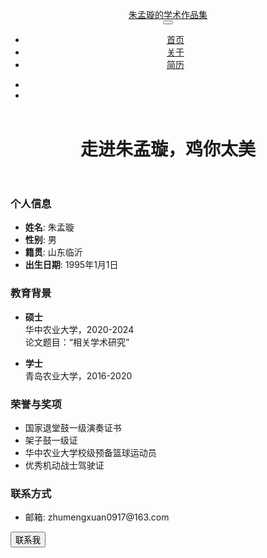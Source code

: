 <!DOCTYPE html>
<html xmlns="http://www.w3.org/1999/xhtml" lang="zh" xml:lang="zh"><head>

<meta charset="utf-8">
<meta name="generator" content="quarto-1.6.41">

<meta name="viewport" content="width=device-width, initial-scale=1.0, user-scalable=yes">


<title>关于 – 朱孟璇的学术作品集</title>
<style>
code{white-space: pre-wrap;}
span.smallcaps{font-variant: small-caps;}
div.columns{display: flex; gap: min(4vw, 1.5em);}
div.column{flex: auto; overflow-x: auto;}
div.hanging-indent{margin-left: 1.5em; text-indent: -1.5em;}
ul.task-list{list-style: none;}
ul.task-list li input[type="checkbox"] {
  width: 0.8em;
  margin: 0 0.8em 0.2em -1em; /* quarto-specific, see https://github.com/quarto-dev/quarto-cli/issues/4556 */ 
  vertical-align: middle;
}

/* 新增样式 */
h1.title {
  animation: flash 1s infinite;
  color: #00ff9d;
  text-shadow: 0 0 10px rgba(0, 255, 157, 0.7);
  font-family: 'Arial', sans-serif;
  font-size: 2.5rem;
}

@keyframes flash {
  0% { opacity: 1; }
  50% { opacity: 0.5; }
  100% { opacity: 1; }
}

body {
  font-family: 'Arial', sans-serif;
  line-height: 1.6;
  color: #fff;
  background-color: #000;
  margin: 0;
  padding: 0;
}

.navbar {
  background: linear-gradient(90deg, #002240, #004060);
  padding: 0.8rem 2rem;
  box-shadow: 0 4px 12px rgba(0, 0, 0, 0.5);
  position: fixed;
  width: 100%;
  top: 0;
  z-index: 1000;
}

.navbar-brand {
  font-size: 1.5rem;
  color: #00ff9d;
  text-shadow: 0 0 5px rgba(0, 255, 157, 0.7);
}

.nav-link {
  color: #fff !important;
  margin: 0 1rem;
  transition: color 0.3s;
}

.nav-link:hover {
  color: #00ff9d !important;
  text-shadow: 0 0 5px rgba(0, 255, 157, 0.7);
}

.content {
  max-width: 800px;
  margin: 80px auto 40px;
  padding: 2rem;
  animation: fadeIn 1s;
}

@keyframes fadeIn {
  from { opacity: 0; }
  to { opacity: 1; }
}

section {
  margin-bottom: 3rem;
  padding: 2rem;
  background: rgba(0, 34, 64, 0.7);
  border-radius: 10px;
  box-shadow: 0 4px 12px rgba(0, 0, 0, 0.5);
  transition: transform 0.3s, box-shadow 0.3s;
}

section:hover {
  transform: translateY(-5px);
  box-shadow: 0 8px 24px rgba(0, 0, 0, 0.6);
}

h3 {
  color: #00ff9d;
  border-bottom: 2px solid #00ff9d;
  padding-bottom: 0.5rem;
  margin-top: 0;
}

ul {
  list-style-type: none;
  padding-left: 0;
}

ul li:before {
  content: "• ";
  color: #00ff9d;
  font-weight: bold;
}

li {
  padding: 0.5rem 0;
  border-bottom: 1px dashed rgba(0, 255, 157, 0.2);
}

li:last-child {
  border-bottom: none;
}

/* 按钮样式 */
.btn {
  display: inline-block;
  padding: 0.5rem 1.5rem;
  background: linear-gradient(90deg, #002240, #004060);
  color: #fff;
  border: none;
  border-radius: 5px;
  cursor: pointer;
  transition: all 0.3s;
  margin-top: 1rem;
  font-weight: bold;
  text-shadow: 0 0 3px rgba(0, 255, 157, 0.5);
}

.btn:hover {
  background: linear-gradient(90deg, #004060, #002240);
  box-shadow: 0 0 10px rgba(0, 255, 157, 0.7);
  transform: translateY(-2px);
}

/* 底部样式 */
.footer {
  text-align: center;
  padding: 2rem;
  color: rgba(255, 255, 255, 0.7);
  font-size: 0.9rem;
}
</style>


<script src="site_libs/quarto-nav/quarto-nav.js"></script>
<script src="site_libs/quarto-nav/headroom.min.js"></script>
<script src="site_libs/clipboard/clipboard.min.js"></script>
<script src="site_libs/quarto-search/autocomplete.umd.js"></script>
<script src="site_libs/quarto-search/fuse.min.js"></script>
<script src="site_libs/quarto-search/quarto-search.js"></script>
<meta name="quarto:offset" content="./">
<script src="site_libs/quarto-html/quarto.js"></script>
<script src="site_libs/quarto-html/popper.min.js"></script>
<script src="site_libs/quarto-html/tippy.umd.min.js"></script>
<script src="site_libs/quarto-html/anchor.min.js"></script>
<link href="site_libs/quarto-html/tippy.css" rel="stylesheet">
<link href="site_libs/quarto-html/quarto-syntax-highlighting-48ffa3e5b9d089919c6712c39e5b00f2.css" rel="stylesheet" id="quarto-text-highlighting-styles">
<script src="site_libs/bootstrap/bootstrap.min.js"></script>
<link href="site_libs/bootstrap/bootstrap-icons.css" rel="stylesheet">
<link href="site_libs/bootstrap/bootstrap-df09ee7639194c170e351a33ef60904b.min.css" rel="stylesheet" append-hash="true" id="quarto-bootstrap" data-mode="light">
<script id="quarto-search-options" type="application/json">{
  "location": "navbar",
  "copy-button": false,
  "collapse-after": 3,
  "panel-placement": "end",
  "type": "overlay",
  "limit": 50,
  "keyboard-shortcut": [
    "f",
    "/",
    "s"
  ],
  "show-item-context": false,
  "language": {
    "search-no-results-text": "没有结果",
    "search-matching-documents-text": "匹配的文档",
    "search-copy-link-title": "复制搜索链接",
    "search-hide-matches-text": "隐藏其他匹配项",
    "search-more-match-text": "文档中还有更多匹配项",
    "search-more-matches-text": "文档中还有更多匹配项",
    "search-clear-button-title": "清除",
    "search-text-placeholder": "",
    "search-detached-cancel-button-title": "取消",
    "search-submit-button-title": "提交",
    "search-label": "搜索"
  }
}</script>

<script src="https://cdn.jsdelivr.net/npm/three@0.132.2/build/three.min.js"></script>
<script src="https://cdn.jsdelivr.net/npm/three@0.132.2/examples/js/controls/OrbitControls.js"></script>
<script src="https://cdn.jsdelivr.net/npm/three@0.132.2/examples/js/postprocessing/EffectComposer.js"></script>
<script src="https://cdn.jsdelivr.net/npm/three@0.132.2/examples/js/postprocessing/RenderPass.js"></script>
<script src="https://cdn.jsdelivr.net/npm/three@0.132.2/examples/js/postprocessing/UnrealBloomPass.js"></script>

</head>

<body class="nav-fixed fullcontent">

<div id="quarto-search-results"></div>
  <header id="quarto-header" class="headroom fixed-top">
    <nav class="navbar navbar-expand-lg">
      <div class="navbar-container container-fluid">
      <div class="navbar-brand-container mx-auto">
    <a class="navbar-brand" href="./index.html">
    <span class="navbar-title">朱孟璇的学术作品集</span>
    </a>
  </div>
            <div id="quarto-search" class="" title="搜索"></div>
          <button class="navbar-toggler" type="button" data-bs-toggle="collapse" data-bs-target="#navbarCollapse" aria-controls="navbarCollapse" role="menu" aria-expanded="false" aria-label="切换导航" onclick="if (window.quartoToggleHeadroom) { window.quartoToggleHeadroom(); }">
  <span class="navbar-toggler-icon"></span>
</button>
          <div class="collapse navbar-collapse" id="navbarCollapse">
            <ul class="navbar-nav navbar-nav-scroll me-auto">
  <li class="nav-item">
    <a class="nav-link" href="./index.html"> 
<span class="menu-text">首页</span></a>
  </li>  
  <li class="nav-item">
    <a class="nav-link active" href="./about.html" aria-current="page"> 
<span class="menu-text">关于</span></a>
  </li>  
  <li class="nav-item">
    <a class="nav-link" href="./files/resume.pdf"> 
<span class="menu-text">简历</span></a>
  </li>  
</ul>
            <ul class="navbar-nav navbar-nav-scroll ms-auto">
  <li class="nav-item compact">
    <a class="nav-link" href="https://github.com/username"> <i class="bi bi-github" role="img">
</i> 
<span class="menu-text"></span></a>
  </li>  
  <li class="nav-item compact">
    <a class="nav-link" href="https://linkedin.com/in/username"> <i class="bi bi-linkedin" role="img">
</i> 
<span class="menu-text"></span></a>
  </li>  
</ul>
          </div> <!-- /navcollapse -->
            <div class="quarto-navbar-tools">
</div>
      </div> <!-- /container-fluid -->
    </nav>
</header>
<!-- 内容 -->
<div id="quarto-content" class="quarto-container page-columns page-rows-contents page-layout-article page-navbar">
<!-- 侧边栏 -->
<!-- 页边栏 -->
    
<!-- 主要内容 -->
<main class="content" id="quarto-document-content">

<header id="title-block-header" class="quarto-title-block default">
<div class="quarto-title">
<h1 class="title">走进朱孟璇，鸡你太美</h1>
</div>



<div class="quarto-title-meta">

    
  
    
  </div>
  


</header>

<section id="personal-information" class="level3">
<h3 class="anchored" data-anchor-id="personal-information">个人信息</h3>
<ul>
<li><strong>姓名</strong>: 朱孟璇</li>
<li><strong>性别</strong>: 男</li>
<li><strong>籍贯</strong>: 山东临沂</li>
<li><strong>出生日期</strong>: 1995年1月1日</li>
</ul>
</section>

<section id="education" class="level3">
<h3 class="anchored" data-anchor-id="education">教育背景</h3>
<ul>
<li><p><strong>硕士</strong><br>
华中农业大学，2020-2024<br>
论文题目：“相关学术研究”</p></li>
<li><p><strong>学士</strong><br>
青岛农业大学，2016-2020</p></li>
</ul>
</section>

<section id="honors-awards" class="level3">
<h3 class="anchored" data-anchor-id="honors-awards">荣誉与奖项</h3>
<ul>
<li>国家退堂鼓一级演奏证书</li>
<li>架子鼓一级证</li>
<li>华中农业大学校级预备篮球运动员</li>
<li>优秀机动战士驾驶证</li>
</ul>
</section>

<section id="contact" class="level3">
<h3 class="anchored" data-anchor-id="contact">联系方式</h3>
<ul>
<li>邮箱: zhumengxuan0917@163.com</li>
</ul>
<button class="btn">联系我</button>
</section>

</main> <!-- /主要部分 -->
<script id="quarto-html-after-body" type="application/javascript">
window.document.addEventListener("DOMContentLoaded", function (event) {
  const toggleBodyColorMode = (bsSheetEl) => {
    const mode = bsSheetEl.getAttribute("data-mode");
    const bodyEl = window.document.querySelector("body");
    if (mode === "dark") {
      bodyEl.classList.add("quarto-dark");
      bodyEl.classList.remove("quarto-light");
    } else {
      bodyEl.classList.add("quarto-light");
      bodyEl.classList.remove("quarto-dark");
    }
  }
  const toggleBodyColorPrimary = () => {
    const bsSheetEl = window.document.querySelector("link#quarto-bootstrap");
    if (bsSheetEl) {
      toggleBodyColorMode(bsSheetEl);
    }
  }
  toggleBodyColorPrimary();  
  const icon = "";
  const anchorJS = new window.AnchorJS();
  anchorJS.options = {
    placement: 'right',
    icon: icon
  };
  anchorJS.add('.anchored');
  const isCodeAnnotation = (el) => {
    for (const clz of el.classList) {
      if (clz.startsWith('code-annotation-')) {                     
        return true;
      }
    }
    return false;
  }
  const onCopySuccess = function(e) {
    // button target
    const button = e.trigger;
    // don't keep focus
    button.blur();
    // flash "checked"
    button.classList.add('code-copy-button-checked');
    var currentTitle = button.getAttribute("title");
    button.setAttribute("title", "已复制！");
    let tooltip;
    if (window.bootstrap) {
      button.setAttribute("data-bs-toggle", "tooltip");
      button.setAttribute("data-bs-placement", "left");
      button.setAttribute("data-bs-title", "已复制！");
      tooltip = new bootstrap.Tooltip(button, 
        { trigger: "manual", 
          customClass: "code-copy-button-tooltip",
          offset: [0, -8]});
      tooltip.show();    
    }
    setTimeout(function() {
      if (tooltip) {
        tooltip.hide();
        button.removeAttribute("data-bs-title");
        button.removeAttribute("data-bs-toggle");
        button.removeAttribute("data-bs-placement");
      }
      button.setAttribute("title", currentTitle);
      button.classList.remove('code-copy-button-checked');
    }, 1000);
    // clear code selection
    e.clearSelection();
  }
  const getTextToCopy = function(trigger) {
      const codeEl = trigger.previousElementSibling.cloneNode(true);
      for (const childEl of codeEl.children) {
        if (isCodeAnnotation(childEl)) {
          childEl.remove();
        }
      }
      return codeEl.innerText;
  }
  const clipboard = new window.ClipboardJS('.code-copy-button:not([data-in-quarto-modal])', {
    text: getTextToCopy
  });
  clipboard.on('success', onCopySuccess);
  if (window.document.getElementById('quarto-embedded-source-code-modal')) {
    const clipboardModal = new window.ClipboardJS('.code-copy-button[data-in-quarto-modal]', {
      text: getTextToCopy,
      container: window.document.getElementById('quarto-embedded-source-code-modal')
    });
    clipboardModal.on('success', onCopySuccess);
  }
    var localhostRegex = new RegExp(/^(?:http|https):\/\/localhost\:?[0-9]*\//);
    var mailtoRegex = new RegExp(/^mailto:/);
      var filterRegex = new RegExp("https:\/\/username\.github\.io\/academic-website\/");
    var isInternal = (href) => {
        return filterRegex.test(href) || localhostRegex.test(href) || mailtoRegex.test(href);
    }
    // 检查非导航链接并装饰它们如果是外部链接
 	var links = window.document.querySelectorAll('a[href]:not(.nav-link):not(.navbar-brand):not(.toc-action):not(.sidebar-link):not(.sidebar-item-toggle):not(.pagination-link):not(.no-external):not([aria-hidden]):not(.dropdown-item):not(.quarto-navigation-tool):not(.about-link)');
    for (var i=0; i<links.length; i++) {
      const link = links[i];
      if (!isInternal(link.href)) {
        // 撤销quarto-nav.js可能造成的损害，对于那些我们希望视为外部链接的链接
        if (link.dataset.originalHref !== undefined) {
          link.href = link.dataset.originalHref;
        }
      }
    }
  function tippyHover(el, contentFn, onTriggerFn, onUntriggerFn) {
    const config = {
      allowHTML: true,
      maxWidth: 500,
      delay: 100,
      arrow: false,
      appendTo: function(el) {
          return el.parentElement;
      },
      interactive: true,
      interactiveBorder: 10,
      theme: 'quarto',
      placement: 'bottom-start',
    };
    if (contentFn) {
      config.content = contentFn;
    }
    if (onTriggerFn) {
      config.onTrigger = onTriggerFn;
    }
    if (onUntriggerFn) {
      config.onUntrigger = onUntriggerFn;
    }
    window.tippy(el, config); 
  }
  const noterefs = window.document.querySelectorAll('a[role="doc-noteref"]');
  for (var i=0; i<noterefs.length; i++) {
    const ref = noterefs[i];
    tippyHover(ref, function() {
      // 使用id或data属性代替这里
      let href = ref.getAttribute('data-footnote-href') || ref.getAttribute('href');
      try { href = new URL(href).hash; } catch {}
      const id = href.replace(/^#\/?/, "");
      const note = window.document.getElementById(id);
      if (note) {
        return note.innerHTML;
      } else {
        return "";
      }
    });
  }
  const xrefs = window.document.querySelectorAll('a.quarto-xref');
  const processXRef = (id, note) => {
    // 剥离列容器类
    const stripColumnClz = (el) => {
      el.classList.remove("page-full", "page-columns");
      if (el.children) {
        for (const child of el.children) {
          stripColumnClz(child);
        }
      }
    }
    stripColumnClz(note)
    if (id === null || id.startsWith('sec-')) {
      // 特殊情况部分，只取它们的前几个元素
      const container = document.createElement("div");
      if (note.children && note.children.length > 2) {
        container.appendChild(note.children[0].cloneNode(true));
        for (let i = 1; i < note.children.length; i++) {
          const child = note.children[i];
          if (child.tagName === "P" && child.innerText === "") {
            continue;
          } else {
            container.appendChild(child.cloneNode(true));
            break;
          }
        }
        if (window.Quarto?.typesetMath) {
          window.Quarto.typesetMath(container);
        }
        return container.innerHTML
      } else {
        if (window.Quarto?.typesetMath) {
          window.Quarto.typesetMath(note);
        }
        return note.innerHTML;
      }
    } else {
      // 移除任何存在的锚点链接
      const anchorLink = note.querySelector('a.anchorjs-link');
      if (anchorLink) {
        anchorLink.remove();
      }
      if (window.Quarto?.typesetMath) {
        window.Quarto.typesetMath(note);
      }
      if (note.classList.contains("callout")) {
        return note.outerHTML;
      } else {
        return note.innerHTML;
      }
    }
  }
  for (var i=0; i<xrefs.length; i++) {
    const xref = xrefs[i];
    tippyHover(xref, undefined, function(instance) {
      instance.disable();
      let url = xref.getAttribute('href');
      let hash = undefined; 
      if (url.startsWith('#')) {
        hash = url;
      } else {
        try { hash = new URL(url).hash; } catch {}
      }
      if (hash) {
        const id = hash.replace(/^#\/?/, "");
        const note = window.document.getElementById(id);
        if (note !== null) {
          try {
            const html = processXRef(id, note.cloneNode(true));
            instance.setContent(html);
          } finally {
            instance.enable();
            instance.show();
          }
        } else {
          // 看看是否可以获取这个
          fetch(url.split('#')[0])
          .then(res => res.text())
          .then(html => {
            const parser = new DOMParser();
            const htmlDoc = parser.parseFromString(html, "text/html");
            const note = htmlDoc.getElementById(id);
            if (note !== null) {
              const html = processXRef(id, note);
              instance.setContent(html);
            } 
          }).finally(() => {
            instance.enable();
            instance.show();
          });
        }
      } else {
        // 看看是否可以获取一个完整的url（没有哈希来定位）
        // 这是一个特殊情况，我们可能需要对内容进行一些修剪/定位
        fetch(url)
        .then(res => res.text())
        .then(html => {
          const parser = new DOMParser();
          const htmlDoc = parser.parseFromString(html, "text/html");
          const note = htmlDoc.querySelector('main.content');
          if (note !== null) {
            // 这应该只发生在章节交叉引用时
            // （因为URL中没有id）
            // 移除第一个标题
            if (note.children.length > 0 && note.children[0].tagName === "HEADER") {
              note.children[0].remove();
            }
            const html = processXRef(null, note);
            instance.setContent(html);
          } 
        }).finally(() => {
          instance.enable();
          instance.show();
        });
      }
    }, function(instance) {
    });
  }
      let selectedAnnoteEl;
      const selectorForAnnotation = ( cell, annotation) => {
        let cellAttr = 'data-code-cell="' + cell + '"';
        let lineAttr = 'data-code-annotation="' +  annotation + '"';
        const selector = 'span[' + cellAttr + '][' + lineAttr + ']';
        return selector;
      }
      const selectCodeLines = (annoteEl) => {
        const doc = window.document;
        const targetCell = annoteEl.getAttribute("data-target-cell");
        const targetAnnotation = annoteEl.getAttribute("data-target-annotation");
        const annoteSpan = window.document.querySelector(selectorForAnnotation(targetCell, targetAnnotation));
        const lines = annoteSpan.getAttribute("data-code-lines").split(",");
        const lineIds = lines.map((line) => {
          return targetCell + "-" + line;
        })
        let top = null;
        let height = null;
        let parent = null;
        if (lineIds.length > 0) {
            //计算单个元素的位置（顶部和底部并制作一个div）
            const el = window.document.getElementById(lineIds[0]);
            top = el.offsetTop;
            height = el.offsetHeight;
            parent = el.parentElement.parentElement;
          if (lineIds.length > 1) {
            const lastEl = window.document.getElementById(lineIds[lineIds.length - 1]);
            const bottom = lastEl.offsetTop + lastEl.offsetHeight;
            height = bottom - top;
          }
          if (top !== null && height !== null && parent !== null) {
            //制作一个div（如果需要）并定位它 
            let div = window.document.getElementById("code-annotation-line-highlight");
            if (div === null) {
              div = window.document.createElement("div");
              div.setAttribute("id", "code-annotation-line-highlight");
              div.style.position = 'absolute';
              parent.appendChild(div);
            }
            div.style.top = top - 2 + "px";
            div.style.height = height + 4 + "px";
            div.style.left = 0;
            let gutterDiv = window.document.getElementById("code-annotation-line-highlight-gutter");
            if (gutterDiv === null) {
              gutterDiv = window.document.createElement("div");
              gutterDiv.setAttribute("id", "code-annotation-line-highlight-gutter");
              gutterDiv.style.position = 'absolute';
              const codeCell = window.document.getElementById(targetCell);
              const gutter = codeCell.querySelector('.code-annotation-gutter');
              gutter.appendChild(gutterDiv);
            }
            gutterDiv.style.top = top - 2 + "px";
            gutterDiv.style.height = height + 4 + "px";
          }
          selectedAnnoteEl = annoteEl;
        }
      };
      const unselectCodeLines = () => {
        const elementsIds = ["code-annotation-line-highlight", "code-annotation-line-highlight-gutter"];
        elementsIds.forEach((elId) => {
          const div = window.document.getElementById(elId);
          if (div) {
            div.remove();
          }
        });
        selectedAnnoteEl = undefined;
      };
        // 处理切换的定位
    window.addEventListener(
      "resize",
      throttle(() => {
        elRect = undefined;
        if (selectedAnnoteEl) {
          selectCodeLines(selectedAnnoteEl);
        }
      }, 10)
    );
    function throttle(fn, ms) {
    let throttle = false;
    let timer;
      return (...args) => {
        if(!throttle) { // 第一个调用通过
            fn.apply(this, args);
            throttle = true;
        } else { // 所有其他调用被节流
            if(timer) clearTimeout(timer); // 取消#2
            timer = setTimeout(() => {
              fn.apply(this, args);
              timer = throttle = false;
            }, ms);
        }
      };
    }
      // 为DT附加点击处理程序
      const annoteDls = window.document.querySelectorAll('dt[data-target-cell]');
      for (const annoteDlNode of annoteDls) {
        annoteDlNode.addEventListener('click', (event) => {
          const clickedEl = event.target;
          if (clickedEl !== selectedAnnoteEl) {
            unselectCodeLines();
            const activeEl = window.document.querySelector('dt[data-target-cell].code-annotation-active');
            if (activeEl) {
              activeEl.classList.remove('code-annotation-active');
            }
            selectCodeLines(clickedEl);
            clickedEl.classList.add('code-annotation-active');
          } else {
            // 取消选择行
            unselectCodeLines();
            clickedEl.classList.remove('code-annotation-active');
          }
        });
      }
  const findCites = (el) => {
    const parentEl = el.parentElement;
    if (parentEl) {
      const cites = parentEl.dataset.cites;
      if (cites) {
        return {
          el,
          cites: cites.split(' ')
        };
      } else {
        return findCites(el.parentElement)
      }
    } else {
      return undefined;
    }
  };
  var bibliorefs = window.document.querySelectorAll('a[role="doc-biblioref"]');
  for (var i=0; i<bibliorefs.length; i++) {
    const ref = bibliorefs[i];
    const citeInfo = findCites(ref);
    if (citeInfo) {
      tippyHover(citeInfo.el, function() {
        var popup = window.document.createElement('div');
        citeInfo.cites.forEach(function(cite) {
          var citeDiv = window.document.createElement('div');
          citeDiv.classList.add('hanging-indent');
          citeDiv.classList.add('csl-entry');
          var biblioDiv = window.document.getElementById('ref-' + cite);
          if (biblioDiv) {
            citeDiv.innerHTML = biblioDiv.innerHTML;
          }
          popup.appendChild(citeDiv);
        });
        return popup.innerHTML;
      });
    }
  }
});
</script>

<!-- 3D背景效果 -->
<script>
document.addEventListener('DOMContentLoaded', function() {
  const scene = new THREE.Scene();
  const camera = new THREE.PerspectiveCamera(75, window.innerWidth / window.innerHeight, 0.1, 1000);
  const renderer = new THREE.WebGLRenderer({ alpha: true });
  renderer.setSize(window.innerWidth, window.innerHeight);
  renderer.setClearColor(0x000000, 0);
  document.body.appendChild(renderer.domElement);

  const geometry = new THREE.BufferGeometry();
  const vertices = [];
  for (let i = 0; i < 10000; i++) {
    const x = Math.random() * 2000 - 1000;
    const y = Math.random() * 2000 - 1000;
    const z = Math.random() * 2000 - 1000;
    vertices.push(x, y, z);
  }
  geometry.setAttribute('position', new THREE.Float32BufferAttribute(vertices, 3));

  const material = new THREE.PointsMaterial({
    size: 1,
    color: 0x00ff9d,
    transparent: true,
    opacity: 0.8
  });

  const particles = new THREE.Points(geometry, material);
  scene.add(particles);

  camera.position.z = 1000;

  const composer = new THREE.EffectComposer(renderer);
  const renderPass = new THREE.RenderPass(scene, camera);
  composer.addPass(renderPass);

  const bloomPass = new THREE.UnrealBloomPass(
    new THREE.Vector2(window.innerWidth, window.innerHeight),
    1.5, 
    0.4, 
    0.85
  );
  bloomPass.threshold = 0;
  bloomPass.strength = 2;
  composer.addPass(bloomPass);

  function animate() {
    requestAnimationFrame(animate);
    particles.rotation.y += 0.0002;
    composer.render();
  }
  animate();

  window.addEventListener('resize', () => {
    camera.aspect = window.innerWidth / window.innerHeight;
    camera.updateProjectionMatrix();
    renderer.setSize(window.innerWidth, window.innerHeight);
    composer.setSize(window.innerWidth, window.innerHeight);
  });
});
</script>
</body></html>
